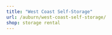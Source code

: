 ```yaml
---
title: "West Coast Self-Storage"
url: /auburn/west-coast-self-storage/
shop: storage rental
---
```

